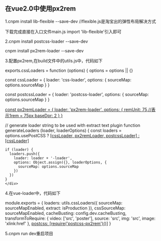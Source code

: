<h2>在vue2.0中使用px2rem</h2>
<p>1.cnpm install lib-flexible --save-dev //flexible.js是淘宝出的弹性布局解决方式</p>	
<p>下载完成直接在入口文件main.js import 'lib-flexible'引入即可</p>	
<p>2.cnpm install postcss-loader --save-dev</p>
 <p>cnpm install px2rem-loader --save-dev</p>
<p>3.配置px2rem,在build文件中的utils.js中，代码如下</p>
<div>exports.cssLoaders = function (options) {
  options = options || {}

  const cssLoader = {
    loader: 'css-loader',
    options: {
      sourceMap: options.sourceMap
    }
  }

  const postcssLoader = {
    loader: 'postcss-loader',
    options: {
      sourceMap: options.sourceMap
    }
  }

  <a href="javascript:;">const px2remLoader = {
    loader: 'px2rem-loader',
    options: {
      remUnit: 75,//表示1rem = 75px
      baseDpr: 2
    }
  }</a>

  // generate loader string to be used with extract text plugin
  function generateLoaders (loader, loaderOptions) {
    const loaders = options.usePostCSS
      ? <a href="javascript:;">[cssLoader, px2remLoader, postcssLoader]
      : [cssLoader]</a>

    if (loader) {
      loaders.push({
        loader: loader + '-loader',
        options: Object.assign({}, loaderOptions, {
          sourceMap: options.sourceMap
        })
      })
    }
    </div>
<p>4.在vue-loader中，代码如下</p>
<div>module.exports = {
  loaders: utils.cssLoaders({
    sourceMap: sourceMapEnabled,
    extract: isProduction
  }),
  cssSourceMap: sourceMapEnabled,
  cacheBusting: config.dev.cacheBusting,
  transformToRequire: {
    video: ['src', 'poster'],
    source: 'src',
    img: 'src',
    image: 'xlink:href'
  },
  <a href="javascript:;">postcss: [require('postcss-px2rem')()]</a>
}
  </div>
<p>5.cnpm run dev重启项目</p>
   

